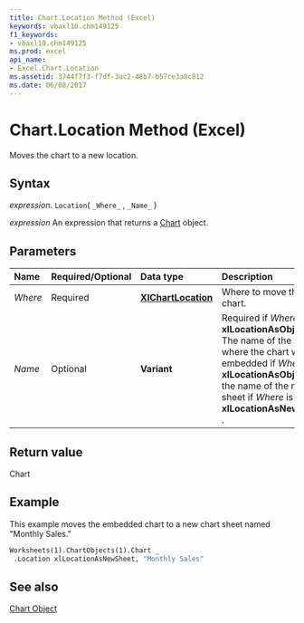 ```yaml
---
title: Chart.Location Method (Excel)
keywords: vbaxl10.chm149125
f1_keywords:
- vbaxl10.chm149125
ms.prod: excel
api_name:
- Excel.Chart.Location
ms.assetid: 3744f7f3-f7df-3ac2-48b7-b57ce3a8c812
ms.date: 06/08/2017
---
```



# Chart.Location Method (Excel)

Moves the chart to a new location.


## Syntax

 _expression_. `Location`( `_Where_` , `_Name_` )

 _expression_ An expression that returns a [Chart](Excel.Chart-graph-object.md) object.


## Parameters



|Name|Required/Optional|Data type|Description|
|:-----|:-----|:-----|:-----|
| _Where_|Required| **[XlChartLocation](Excel.XlChartLocation.md)**|Where to move the chart.|
| _Name_|Optional| **Variant**|Required if  _Where_ is **xlLocationAsObject** . The name of the sheet where the chart will be embedded if _Where_ is **xlLocationAsObject** or the name of the new sheet if _Where_ is **xlLocationAsNewSheet** .|

## Return value

Chart


## Example

This example moves the embedded chart to a new chart sheet named "Monthly Sales." 


```vb
Worksheets(1).ChartObjects(1).Chart _ 
 .Location xlLocationAsNewSheet, "Monthly Sales"
```


## See also


[Chart Object](Excel.Chart(object).md)

